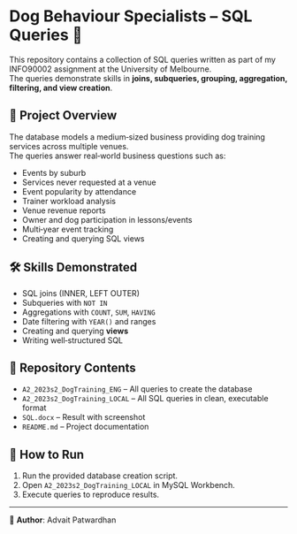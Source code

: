 # Dog Behaviour Specialists – SQL Queries 🐾

This repository contains a collection of SQL queries written as part of my INFO90002 assignment at the University of Melbourne.  
The queries demonstrate skills in **joins, subqueries, grouping, aggregation, filtering, and view creation**.

## 📌 Project Overview
The database models a medium‑sized business providing dog training services across multiple venues.  
The queries answer real‑world business questions such as:
- Events by suburb
- Services never requested at a venue
- Event popularity by attendance
- Trainer workload analysis
- Venue revenue reports
- Owner and dog participation in lessons/events
- Multi‑year event tracking
- Creating and querying SQL views

## 🛠 Skills Demonstrated
- SQL joins (INNER, LEFT OUTER)
- Subqueries with `NOT IN`
- Aggregations with `COUNT`, `SUM`, `HAVING`
- Date filtering with `YEAR()` and ranges
- Creating and querying **views**
- Writing well‑structured SQL

## 📂 Repository Contents
- `A2_2023s2_DogTraining_ENG` – All queries to create the database
- `A2_2023s2_DogTraining_LOCAL` – All SQL queries in clean, executable format
- `SQL.docx` – Result with screenshot
- `README.md` – Project documentation

## 🚀 How to Run
1. Run the provided database creation script.
2. Open `A2_2023s2_DogTraining_LOCAL` in MySQL Workbench.
3. Execute queries to reproduce results.

---

👤 **Author**: Advait Patwardhan

